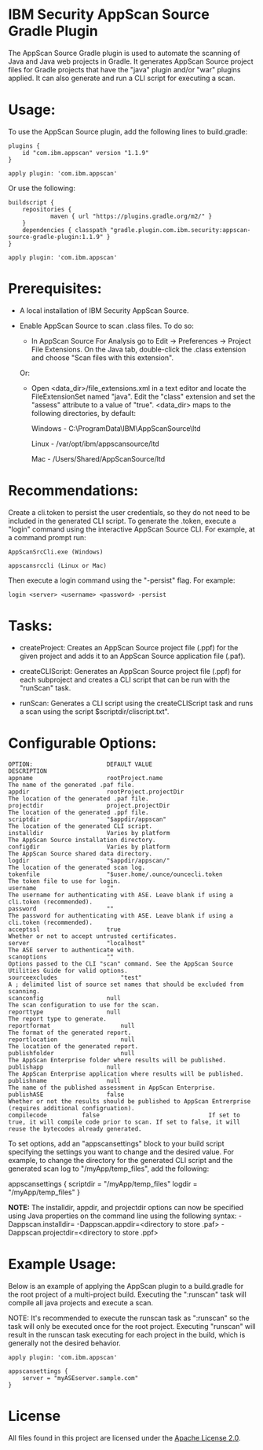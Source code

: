 # IBM Security AppScan Source Gradle Plugin

The AppScan Source Gradle plugin is used to automate the scanning of Java and Java web projects in Gradle.  It generates AppScan Source project files for Gradle projects that have the "java" plugin and/or "war" plugins applied.  It can also generate and run a CLI script for executing a scan.

# Usage:

To use the AppScan Source plugin, add the following lines to build.gradle:

	plugins {
		id "com.ibm.appscan" version "1.1.9"
	}
	
	apply plugin: 'com.ibm.appscan'

Or use the following:

	buildscript {
		repositories {
	    		maven { url "https://plugins.gradle.org/m2/" }
	  	}
	  	dependencies { classpath "gradle.plugin.com.ibm.security:appscan-source-gradle-plugin:1.1.9" }
	}

	apply plugin: 'com.ibm.appscan'

# Prerequisites:

- A local installation of IBM Security AppScan Source.

-  Enable AppScan Source to scan .class files.  To do so:

	- In AppScan Source For Analysis go to Edit -> Preferences -> Project File Extensions.  On the Java tab, double-click the .class extension and choose "Scan files with this extension".
	
	Or:

	- Open <data_dir>/file_extensions.xml in a text editor and locate the FileExtensionSet named "java".  Edit the "class" extension and set the "assess" attribute to a value of "true".
	<data_dir> maps to the following directories, by default:
	
		Windows - C:\ProgramData\IBM\AppScanSource\ltd
	
		Linux - /var/opt/ibm/appscansource/ltd
	
		Mac - /Users/Shared/AppScanSource/ltd

	
# Recommendations:

Create a cli.token to persist the user credentials, so they do not need to be included in the generated CLI script.  To generate the .token, execute a "login" command using the interactive AppScan Source CLI.  For example, at a command prompt run:


	AppScanSrcCli.exe (Windows)

	appscansrccli (Linux or Mac)


Then execute a login command using the "-persist" flag.  For example:

	login <server> <username> <password> -persist

# Tasks:

- createProject:
	Creates an AppScan Source project file (.ppf) for the given project and adds it to an AppScan Source application file (.paf).

- createCLIScript:
	Generates an AppScan Source project file (.ppf) for each subproject and creates a CLI script that can be run with the "runScan" task.

- runScan:
	Generates a CLI script using the createCLIScript task and runs a scan using the script $scriptdir/cliscript.txt".

# Configurable Options:

	OPTION:						DEFAULT VALUE									DESCRIPTION
	appname						rootProject.name								The name of the generated .paf file.
	appdir						rootProject.projectDir							The location of the generated .paf file.
	projectdir					project.projectDir							The location of the generated .ppf file.
	scriptdir					"$appdir/appscan"								The location of the generated CLI script.
	installdir					Varies by platform								The AppScan Source installation directory.
	configdir					Varies by platform								The AppScan Source shared data directory.
	logdir						"$appdir/appscan/"								The location of the generated scan log.
	tokenfile					"$user.home/.ounce/ouncecli.token				The token file to use for login.
	username					""												The username for authenticating with ASE. Leave blank if using a cli.token (recommended).
	password					""												The password for authenticating with ASE. Leave blank if using a cli.token (recommended).
	acceptssl					true											Whether or not to accept untrusted certificates.
	server						"localhost"										The ASE server to authenticate with.
	scanoptions					""												Options passed to the CLI "scan" command. See the AppScan Source Utilities Guide for valid options.
	sourceexcludes					"test"											A ; delimited list of source set names that should be excluded from scanning.
	scanconfig					null											The scan configuration to use for the scan.
	reporttype					null											The report type to generate.
	reportformat					null											The format of the generated report.
	reportlocation					null											The location of the generated report.
	publishfolder					null											The AppScan Enterprise folder where results will be published.
	publishapp					null											The AppScan Enterprise application where results will be published.
	publishname					null											The name of the published assessment in AppScan Enterprise.
	publishASE					false											Whether or not the results should be published to AppScan Entrerprise (requires additional configruation).
    compilecode          false                               If set to true, it will compile code prior to scan. If set to false, it will reuse the bytecodes already generated.

To set options, add an "appscansettings" block to your build script specifying the settings you want to change and the desired value.  For example, to change the directory for the generated CLI script and the generated scan log to "/myApp/temp_files", add the following:

appscansettings {
	scriptdir = "/myApp/temp_files"
	logdir = "/myApp/temp_files"
}

<b>NOTE:</b> The installdir, appdir, and projectdir options can now be specified using Java properties on the command line using the following syntax:
	-Dappscan.installdir=<install directory>
	-Dappscan.appdir=<directory to store .paf>
	-Dappscan.projectdir=<directory to store .ppf>

# Example Usage:

Below is an example of applying the AppScan plugin to a build.gradle for the root project of a multi-project build.  Executing the ":runscan" task will compile all java projects and execute a scan.

NOTE: It's recommended to execute the runscan task as ":runscan" so the task will only be executed once for the root project.  Executing "runscan" will result in the runscan task executing for each project in the build, which is generally not the desired behavior.

	apply plugin: 'com.ibm.appscan'

	appscansettings {
		server = "myASEserver.sample.com"
	}

# License

All files found in this project are licensed under the [Apache License 2.0](LICENSE).

